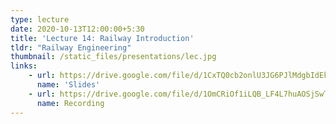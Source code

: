 ```yaml
---
type: lecture
date: 2020-10-13T12:00:00+5:30
title: 'Lecture 14: Railway Introduction'
tldr: "Railway Engineering"
thumbnail: /static_files/presentations/lec.jpg
links: 
    - url: https://drive.google.com/file/d/1CxTQ0cb2onlU3JG6PJlMdgbIdEkmIsVF/view
      name: 'Slides'
    - url: https://drive.google.com/file/d/1OmCRiOf1iLQB_LF4L7huAOSjSwTfl5wo/view?usp=sharing
      name: Recording
---
```

